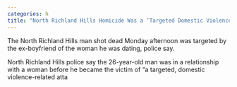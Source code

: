 ```yaml
---
categories: h
title: "North Richland Hills Homicide Was a ‘Targeted Domestic ViolenceRelated Attack Police"
---
```


The North Richland Hills man shot dead Monday afternoon was targeted by the ex-boyfriend of the woman he was dating, police say.



North Richland Hills police say the 26-year-old man was in a relationship with a woman before he became the victim of &#8220;a targeted, domestic violence-related atta